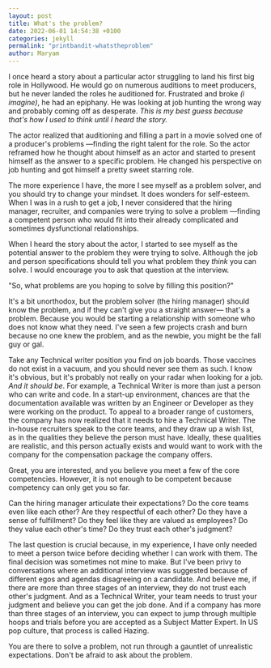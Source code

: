 ```yaml
---
layout: post
title: What's the problem?
date: 2022-06-01 14:54:38 +0100
categories: jekyll
permalink: "printbandit-whatstheproblem"
author: Maryam
---
```

I once heard a story about a particular actor struggling to land his first big role in Hollywood. He would go on numerous auditions to meet producers, but he never landed the roles he auditioned for. Frustrated and broke *(i imagine)*, he had an epiphany. He was looking at job hunting the wrong way and probably coming off as desperate. *This is my best guess because that's how I used to think until I heard the story.*

The actor realized that auditioning and filling a part in a movie solved one of a producer's problems —finding the right talent for the role. So the actor reframed how he thought about himself as an actor and started to present himself as the answer to a specific problem. He changed his perspective on job hunting and got himself a pretty sweet starring role. 

The more experience I have, the more I see myself as a problem solver, and you should try to change your mindset. It does wonders for self-esteem. When I was in a rush to get a job, I never considered that the hiring manager, recruiter, and companies were trying to solve a problem —finding a competent person who would fit into their already complicated and sometimes dysfunctional relationships. 

When I heard the story about the actor, I started to see myself as the potential answer to the problem they were trying to solve. Although the job and person specifications should tell you what problem they *think* you can solve. I would encourage you to ask that question at the interview. 

"So, what problems are you hoping to solve by filling this position?" 

It's a bit unorthodox, but the problem solver (the hiring manager) should know the problem, and if they can't give you a straight answer— that's a problem. Because you would be starting a relationship with someone who does not know what they need. I've seen a few projects crash and burn because no one knew the problem, and as the newbie, you might be the fall guy or gal.

Take any Technical writer position you find on job boards. Those vaccines do not exist in a vacuum, and you should never see them as such. I know it's obvious, but it's probably not really on your radar when looking for a job. *And it should be*. For example, a Technical Writer is more than just a person who can write and code. In a start-up environment, chances are that the documentation available was written by an Engineer or Developer as they were working on the product. To appeal to a broader range of customers, the company has now realized that it needs to hire a Technical Writer. The in-house recruiters speak to the core teams, and they draw up a wish list, as in the qualities they believe the person must have. Ideally, these qualities are realistic, and this person actually exists and would want to work with the company for the compensation package the company offers.  

Great, you are interested, and you believe you meet a few of the core competencies. However, it is not enough to be competent because competency can only get you so far.

Can the hiring manager articulate their expectations?
Do the core teams even like each other?
Are they respectful of each other?
Do they have a sense of fulfillment?
Do they feel like they are valued as employees?
Do they value each other's time?
Do they trust each other's judgment?

The last question is crucial because, in my experience, I have only needed to meet a person twice before deciding whether I can work with them. The final decision was sometimes not mine to make. But I've been privy to conversations where an additional interview was suggested because of different egos and agendas disagreeing on a candidate. And believe me, if there are more than three stages of an interview, they do not trust each other's judgment. And as a Technical Writer, your team needs to trust your judgment and believe you can get the job done. And if a company has more than three stages of an interview, you can expect to jump through multiple hoops and trials before you are accepted as a Subject Matter Expert. In US pop culture, that process is called Hazing. 

You are there to solve a problem, not run through a gauntlet of unrealistic expectations. Don't be afraid to ask about the problem.